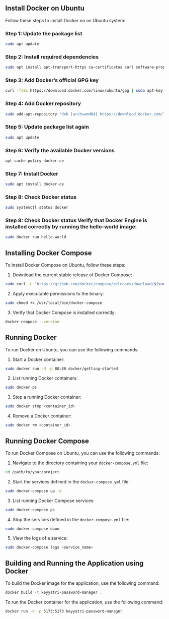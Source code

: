## Install Docker on Ubuntu

Follow these steps to install Docker on an Ubuntu system:

### Step 1: Update the package list
```bash
sudo apt update
```

### Step 2: Install required dependencies
```bash
sudo apt install apt-transport-https ca-certificates curl software-properties-common
```

### Step 3: Add Docker’s official GPG key
```bash
curl -fsSL https://download.docker.com/linux/ubuntu/gpg | sudo apt-key add -
```

### Step 4: Add Docker repository
```bash
sudo add-apt-repository "deb [arch=amd64] https://download.docker.com/linux/ubuntu focal stable"
```

### Step 5: Update package list again
```bash
sudo apt update
```

### Step 6: Verify the available Docker versions
```bash
apt-cache policy docker-ce
```

### Step 7: Install Docker
```bash
sudo apt install docker-ce
```

### Step 8: Check Docker status
```bash
sudo systemctl status docker
```

### Step 8: Check Docker status Verify that Docker Engine is installed correctly by running the hello-world image:
```bash
sudo docker run hello-world
```

## Installing Docker Compose

To install Docker Compose on Ubuntu, follow these steps:

1. Download the current stable release of Docker Compose:
```bash
sudo curl -L "https://github.com/docker/compose/releases/download/$(sudo curl -s https://api.github.com/repos/docker/compose/releases/latest | grep -Po '"tag_name": "\K.*\d')" /usr/local/bin/docker-compose
```

2. Apply executable permissions to the binary:
```bash
sudo chmod +x /usr/local/bin/docker-compose
```

3. Verify that Docker Compose is installed correctly:
```bash
docker-compose --version
```

## Running Docker

To run Docker on Ubuntu, you can use the following commands:

1. Start a Docker container:
```bash
sudo docker run -d -p 80:80 docker/getting-started
```

2. List running Docker containers:
```bash
sudo docker ps
```

3. Stop a running Docker container:
```bash
sudo docker stop <container_id>
```

4. Remove a Docker container:
```bash
sudo docker rm <container_id>
```

## Running Docker Compose

To run Docker Compose on Ubuntu, you can use the following commands:

1. Navigate to the directory containing your `docker-compose.yml` file:
```bash
cd /path/to/your/project
```

2. Start the services defined in the `docker-compose.yml` file:
```bash
sudo docker-compose up -d
```

3. List running Docker Compose services:
```bash
sudo docker-compose ps
```

4. Stop the services defined in the `docker-compose.yml` file:
```bash
sudo docker-compose down
```

5. View the logs of a service:
```bash
sudo docker-compose logs <service_name>
```

## Building and Running the Application using Docker

To build the Docker image for the application, use the following command:
```bash
docker build -t keyyatri-password-manager .
```

To run the Docker container for the application, use the following command:
```bash
docker run -d -p 5173:5173 keyyatri-password-manager
```
